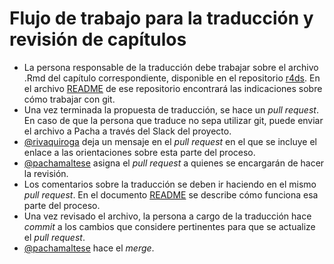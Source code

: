 # Flujo de trabajo para la traducción y revisión de capítulos

* La persona responsable de la traducción debe trabajar sobre el archivo .Rmd del capítulo correspondiente, disponible en el repositorio [r4ds](https://github.com/cienciadedatos/r4ds). En el archivo [README](https://github.com/cienciadedatos/r4ds/blob/traduccion/README.md) de ese repositorio encontrará las indicaciones sobre cómo trabajar con git. 
* Una vez terminada la propuesta de traducción, se hace un _pull request_.  En caso de que la persona que traduce no sepa utilizar git, puede enviar el archivo a Pacha a través del Slack del proyecto. 
* [@rivaquiroga](https://github.com/rivaquiroga) deja un mensaje en el _pull request_ en el que se incluye el enlace a las orientaciones sobre esta parte del proceso. 
* [@pachamaltese](https://github.com/pachamaltese) asigna el _pull request_ a quienes se encargarán de hacer la revisión. 
* Los comentarios sobre la traducción se deben ir haciendo en el mismo _pull request_. En el documento [README](https://github.com/cienciadedatos/descripcion-y-orientaciones/blob/master/orientaciones-revision.md) se describe cómo funciona esa parte del proceso.
* Una vez revisado el archivo, la persona a cargo de la traducción hace _commit_ a los cambios que considere pertinentes para que se actualize el _pull request_.
* [@pachamaltese](https://github.com/pachamaltese) hace el _merge_.

